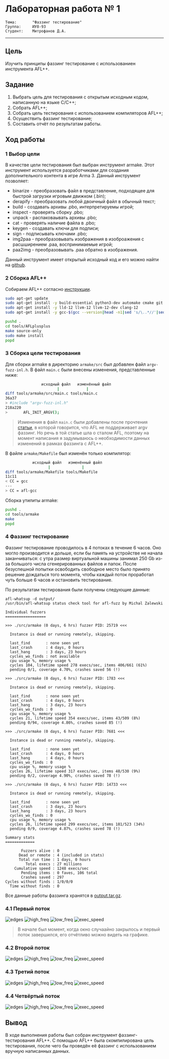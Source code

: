# Лабораторная работа № 1
```
Тема:		"Фаззинг тестирование"
Группа:		ИУ8-93
Студент:	Митрофанов Д.А.
```
---
## Цель
Изучить принципы фаззинг тестирование с использованиен инструмента AFL++.
## Задание
1. Выбрать цель для тестирования с открытым исходным кодом, написанную на языке C/C++;
2. Собрать AFL++;
3. Собрать цель тестирования с использованием компиляторов AFL++;
4. Осуществить фаззинг тестирование;
5. Составить отчёт по результатам работы.
## Ход работы
### 1 Выбор цели
В качестве цели тестирования был выбран инструмент armake. Этот инструмент используется разработчиками для создания дополнительного контента в игре Arma 3. Данный инструмент позволяет:
* binarize - преобразовать файл в представление, подходящее для быстрой загрузки игровым движком (.bin);
* derapify - преобразовать любой двоичный файл в обычный текст;
* build - создавать архивы .pbo, интерпретируемы игрой;
* inspect - проверять сборку .pbo;
* unpack - распаковаывать архивы .pbo;
* cat - проверять наличие файла в .pbo;
* keygen - создавать ключи для подписи;
* sign - подписывать ключами .pbo;
* img2paa - преобразовывать изображения в изоброажения с расшширением .paa, воспринимаемые игрой;
* paa2img - преобразовывать .paa обратно в изображения.

Данный инструмент имеет открытый исходный код и его можно найти на [github](https://github.com/KoffeinFlummi/armake).
### 2 Сборка AFL++
Собираем AFL++ согласно [инструкции](/tools/AFLplusplus/docs/INSTALL.md).
```sh
sudo apt-get update
sudo apt-get install -y build-essential python3-dev automake cmake git flex bison libglib2.0-dev libpixman-1-dev python3-setuptools cargo libgtk-3-dev
sudo apt-get install -y lld-12 llvm-12 llvm-12-dev clang-12
sudo apt-get install -y gcc-$(gcc --version|head -n1|sed 's/\..*//'|sed 's/.* //')-plugin-dev libstdc++-$

pushd .
cd tools/AFLplusplus
make source-only
sudo make install
popd
```
### 3 Сборка цели тестирования
Для сборки armake в директорию `armake/src` был добавлен файл `argv-fuzz-inl.h`.
В файл `main.c` были внесены изменения, представленные ниже:
```sh
				исходный файл	изменённый файл
			       	   | 		    |
diff tools/armake/src/main.c tools/main.c 
36a37
> #include "argv-fuzz-inl.h"
218a220
>       AFL_INIT_ARGV();
```
> Изменения в файл `main.c` были добавлены после прочтения [статьи](https://milek7.pl/howlongsudofuzz/), в которой говорится, что AFL не поддерживает argv фаззинг. Но речь в той статье шла о сталом AFL, поэтому на момент написания я задумываюсь о необходимости данных изменений в рамках фаззинга с AFL++.

В файле `armake/Makefile` был изменён только компилятор:
```sh
			исходный файл	изменённый файл
			       | 			  |
diff tools/armake/Makefile tools/Makefile 
11c11
< CC = gcc
---
> CC = afl-gcc
```
Сборка утилиты armake:
```sh
pushd .
cd tools/armake
make
popd
```
### 4 Фаззинг тестирование
Фаззинг тестирование проводилось в 4 потоках в течение 6 часов. Оно могло производится и дольше, если бы память на устройстве не начала заканчиваться: с утра размер виртуальной машины занимал 250 Gb из-за большого числа сгенерированных файлов и папок. После безуспешной попытки освободить свободное место было принято решение дождаться того момента, чтобы каждый поток проработал чуть больше 6 часов и остановить тестирование.

По результатам тестирования были получены следующие данные:
```
afl-whatsup -d output/
/usr/bin/afl-whatsup status check tool for afl-fuzz by Michal Zalewski

Individual fuzzers
==================

>>> ./src/armake (0 days, 6 hrs) fuzzer PID: 25719 <<<

  Instance is dead or running remotely, skipping.

  last_find       : none seen yet
  last_crash      : 4 days, 0 hours
  last_hang       : 3 days, 23 hours
  cycles_wo_finds : not available
  cpu usage %, memory usage %
  cycles 104, lifetime speed 278 execs/sec, items 406/661 (61%)
  pending 0/1, coverage 4.70%, crashes saved 56 (!)

>>> ./src/armake (0 days, 6 hrs) fuzzer PID: 1783 <<<

  Instance is dead or running remotely, skipping.

  last_find       : none seen yet
  last_crash      : 4 days, 0 hours
  last_hang       : 3 days, 23 hours
  cycles_wo_finds : 0
  cpu usage %, memory usage %
  cycles 21, lifetime speed 354 execs/sec, items 43/509 (8%)
  pending 0/94, coverage 4.86%, crashes saved 85 (!)

>>> ./src/armake (0 days, 6 hrs) fuzzer PID: 7681 <<<

  Instance is dead or running remotely, skipping.

  last_find       : none seen yet
  last_crash      : 4 days, 0 hours
  last_hang       : 4 days, 0 hours
  cycles_wo_finds : 0
  cpu usage %, memory usage %
  cycles 26, lifetime speed 317 execs/sec, items 48/530 (9%)
  pending 0/2, coverage 4.90%, crashes saved 78 (!)

>>> ./src/armake (0 days, 6 hrs) fuzzer PID: 14733 <<<

  Instance is dead or running remotely, skipping.

  last_find       : none seen yet
  last_crash      : 3 days, 23 hours
  last_hang       : 3 days, 23 hours
  cycles_wo_finds : 0
  cpu usage %, memory usage %
  cycles 26, lifetime speed 299 execs/sec, items 181/523 (34%)
  pending 0/9, coverage 4.87%, crashes saved 78 (!)

Summary stats
=============

       Fuzzers alive : 0
      Dead or remote : 4 (included in stats)
      Total run time : 1 days, 0 hours
         Total execs : 27 millions
    Cumulative speed : 1248 execs/sec
       Pending items : 0 faves, 106 total
       Crashes saved : 297
Cycles without finds : 1/0/0/0
  Time without finds : 0
```
Все данные работы фаззинга хранятся в [output.tar.gz](output.tar.gz).
### 4.1 Первый поток
![edges](resources/f1/edges.png)
![high_freq](resources/f1/high_freq.png)
![low_freq](resources/f1/low_freq.png)
![exec_speed](resources/f1/exec_speed.png)
> В начале был момент, когда окно случаайно закрылось и первый поток завершился, его отчётливо можно видеть на графике.
### 4.2 Второй поток
![edges](resources/f2/edges.png)
![high_freq](resources/f2/high_freq.png)
![low_freq](resources/f2/low_freq.png)
![exec_speed](resources/f2/exec_speed.png)
### 4.3 Третий поток
![edges](resources/f3/edges.png)
![high_freq](resources/f3/high_freq.png)
![low_freq](resources/f3/low_freq.png)
![exec_speed](resources/f3/exec_speed.png)
### 4.4 Четвёртый поток
![edges](resources/f4/edges.png)
![high_freq](resources/f4/high_freq.png)
![low_freq](resources/f4/low_freq.png)
![exec_speed](resources/f4/exec_speed.png)
## Вывод
В ходе выполнения работы был собран инструмент фаззинг-тестирования AFL++. С помощью AFL++ была скомпилирована цель тестирования, после чего бы проведён её фаззинг с использованием вручную написанных данных.